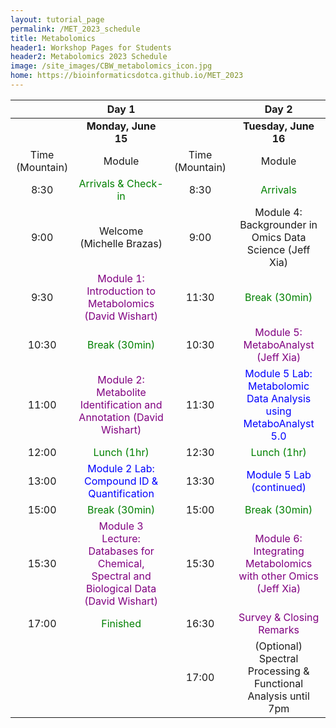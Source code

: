 ```yaml
---
layout: tutorial_page
permalink: /MET_2023_schedule
title: Metabolomics
header1: Workshop Pages for Students
header2: Metabolomics 2023 Schedule
image: /site_images/CBW_metabolomics_icon.jpg
home: https://bioinformaticsdotca.github.io/MET_2023
---
```


| | **Day 1** | | **Day 2** |  
| :---: | :---: | :---: | :---: |  
| | **Monday, June 15** | | **Tuesday, June 16** | 
| Time (Mountain) | Module | Time (Mountain) | Module |
| 8:30 | <font color="green">Arrivals & Check-in</font> | 8:30 | <font color="green">Arrivals</font> 
|	9:00	|	Welcome (Michelle Brazas)	|	9:00	|	Module 4: Backgrounder in Omics Data Science (Jeff Xia)	|
|	9:30	|	<font color="purple">Module 1: Introduction to Metabolomics (David Wishart) </font>	|	11:30	|	<font color="green">Break (30min)</font>|
|	10:30	|	<font color="green">Break (30min)</font>|	10:30	|	<font color="purple">Module 5: MetaboAnalyst (Jeff Xia)</font>	|
|	11:00	|	<font color="purple">Module 2: Metabolite Identification and Annotation (David Wishart)</font>	|	11:30	|	<font color="blue">Module 5 Lab: Metabolomic Data Analysis using MetaboAnalyst 5.0</font>	|
|	12:00	|	<font color="green">Lunch (1hr)</font>|	12:30	|	<font color="green">Lunch (1hr)</font>	|
|	13:00	|	<font color="blue">Module 2 Lab: Compound ID & Quantification |	13:30	|	<font color="blue">Module 5 Lab (continued)</font>|
|	15:00	|	<font color="green">Break (30min)</font>|	15:00	|	<font color="green">Break (30min)</font>	|
|	15:30	|	<font color="purple">Module 3 Lecture: Databases for Chemical, Spectral and Biological Data (David Wishart)</font>	|	15:30	|	<font color="purple">Module 6: Integrating Metabolomics with other Omics (Jeff Xia)</font>	|
|	17:00	| <font color="green"> Finished</font> | 16:30|	<font color="purple">Survey & Closing Remarks</font> |
| || 17:00 |(Optional) Spectral Processing & Functional Analysis until 7pm	|
